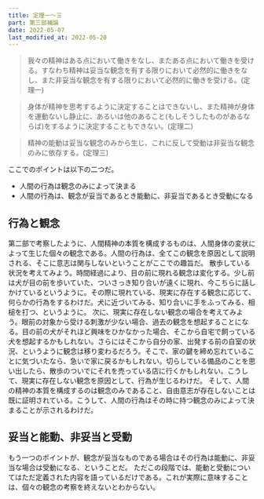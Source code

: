```yaml
---
title: 定理一～三
part: 第三部補論
date: 2022-05-07
last_modified_at: 2022-05-20
---
```


>我々の精神はある点において働きをなし、またある点において働きを受ける。すなわち精神は妥当な観念を有する限りにおいて必然的に働きをなし、また非妥当な観念を有する限りにおいて必然的に働きを受ける。(定理一)

>身体が精神を思考するように決定することはできないし、また精神が身体を運動ないし静止に、あるいは他のあること(もしそうしたものがあるならば)をするように決定することもできない。(定理二)

>精神の能動は妥当な観念のみから生じ、これに反して受動は非妥当な観念のみに依存する。(定理三)

ここでのポイントは以下の二つだ。

- 人間の行為は観念のみによって決まる
- 人間の行為は、観念が妥当であるとき能動に、非妥当であるとき受動になる

## 行為と観念

第二部で考察したように、人間精神の本質を構成するものは、人間身体の変状によって生じた個々の観念である。人間の行為は、全てこの観念を原因として説明される、そこに意志は関与しないということがここでの趣旨だ。
散歩している状況を考えてみよう。時間経過により、目の前に現れる観念は変化する。少し前は犬が目の前を歩いていた、ついさっき知り合いが遠くに現れ、今こちらに話しかけているというように。その際に現れている、現実に存在する観念に応じて、何らかの行為をするわけだ。犬に近づいてみる、知り合いに手をふってみる、相槌を打つ、というように。
次に、現実に存在しない観念の場合を考えてみよう。眼前の対象から受ける刺激が少ない場合、過去の観念を想起することになる。目の前の犬がそれほど興味をひかなかった場合、そこから自宅で飼っている犬を想起するかもしれない。さらにはそこから自分の家、出発する前の自室の状況、というように観念は移り変わるだろう。そこで、家の鍵を締め忘れていることに気づいたなら、急いで家に戻るかもしれない。切らしている備品のことを思い出したら、散歩のついでにそれを売っている店に行くかもしれない。こうして、現実に存在しない観念を原因として、行為が生じるわけだ。
そして、人間の精神の本質を構成するのは観念のみであること、自由意志が存在しないことは既に証明されている。こうして、人間の行為はその時に持つ観念のみによって決まることが示されるわけだ。

## 妥当と能動、非妥当と受動

もう一つのポイントが、観念が妥当なものである場合はその行為は能動に、非妥当な場合は受動になる、ということだ。
ただこの段階では、能動と受動についてはただ定義された内容を語っているだけである。これが実際に意味することは、個々の観念の考察を終えないとわからない。

